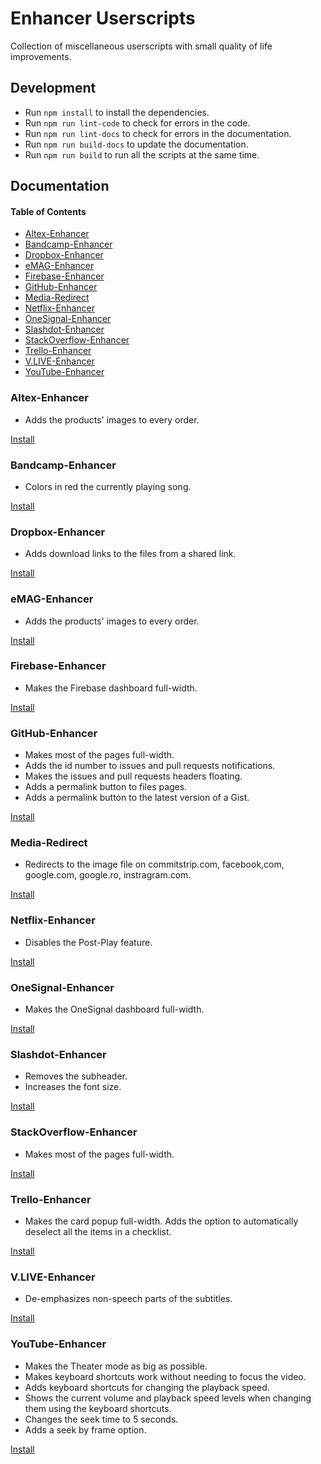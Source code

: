 # Enhancer Userscripts

Collection of miscellaneous userscripts with small quality of life improvements.

## Development

-   Run `npm install` to install the dependencies.
-   Run `npm run lint-code` to check for errors in the code.
-   Run `npm run lint-docs` to check for errors in the documentation.
-   Run `npm run build-docs` to update the documentation.
-   Run `npm run build` to run all the scripts at the same time.

## Documentation

<!-- Generated by documentation.js. Update this documentation by updating the source code. -->

#### Table of Contents

-   [Altex-Enhancer](#altex-enhancer)
-   [Bandcamp-Enhancer](#bandcamp-enhancer)
-   [Dropbox-Enhancer](#dropbox-enhancer)
-   [eMAG-Enhancer](#emag-enhancer)
-   [Firebase-Enhancer](#firebase-enhancer)
-   [GitHub-Enhancer](#github-enhancer)
-   [Media-Redirect](#media-redirect)
-   [Netflix-Enhancer](#netflix-enhancer)
-   [OneSignal-Enhancer](#onesignal-enhancer)
-   [Slashdot-Enhancer](#slashdot-enhancer)
-   [StackOverflow-Enhancer](#stackoverflow-enhancer)
-   [Trello-Enhancer](#trello-enhancer)
-   [V.LIVE-Enhancer](#vlive-enhancer)
-   [YouTube-Enhancer](#youtube-enhancer)

### Altex-Enhancer

-   Adds the products' images to every order.

[Install](https://raw.githubusercontent.com/revolter/EnhancerUserscripts/master/scripts/Altex/Altex_Enhancer.user.js)

### Bandcamp-Enhancer

-   Colors in red the currently playing song.

[Install](https://raw.githubusercontent.com/revolter/EnhancerUserscripts/master/scripts/Bandcamp/Bandcamp_Enhancer.user.js)

### Dropbox-Enhancer

-   Adds download links to the files from a shared link.

[Install](https://raw.githubusercontent.com/revolter/EnhancerUserscripts/master/scripts/Dropbox/Dropbox_Enhancer.user.js)

### eMAG-Enhancer

-   Adds the products' images to every order.

[Install](https://raw.githubusercontent.com/revolter/EnhancerUserscripts/master/scripts/eMAG/eMAG_Enhancer.user.js)

### Firebase-Enhancer

-   Makes the Firebase dashboard full-width.

[Install](https://raw.githubusercontent.com/revolter/EnhancerUserscripts/master/scripts/Firebase/Firebase_Enhancer.user.js)

### GitHub-Enhancer

-   Makes most of the pages full-width.
-   Adds the id number to issues and pull requests notifications.
-   Makes the issues and pull requests headers floating.
-   Adds a permalink button to files pages.
-   Adds a permalink button to the latest version of a Gist.

[Install](https://raw.githubusercontent.com/revolter/EnhancerUserscripts/master/scripts/GitHub/GitHub_Enhancer.user.js)

### Media-Redirect

-   Redirects to the image file on commitstrip.com, facebook,com, google.com,
    google.ro, instragram.com.

[Install](https://raw.githubusercontent.com/revolter/EnhancerUserscripts/master/scripts/Media_Redirect/Media_Redirect.user.js)

### Netflix-Enhancer

-   Disables the Post-Play feature.

[Install](https://raw.githubusercontent.com/revolter/EnhancerUserscripts/master/scripts/Netflix/Netflix_Enhancer.user.js)

### OneSignal-Enhancer

-   Makes the OneSignal dashboard full-width.

[Install](https://raw.githubusercontent.com/revolter/EnhancerUserscripts/master/scripts/OneSignal/OneSignal_Enhancer.user.js)

### Slashdot-Enhancer

-   Removes the subheader.
-   Increases the font size.

[Install](https://raw.githubusercontent.com/revolter/EnhancerUserscripts/master/scripts/Slashdot/Slashdot_Enhancer.user.js)

### StackOverflow-Enhancer

-   Makes most of the pages full-width.

[Install](https://raw.githubusercontent.com/revolter/EnhancerUserscripts/master/scripts/StackOverflow/StackOverflow_Enhancer.user.js)

### Trello-Enhancer

-   Makes the card popup full-width. Adds the option to automatically deselect
    all the items in a checklist.

[Install](https://raw.githubusercontent.com/revolter/EnhancerUserscripts/master/scripts/Trello/Trello_Enhancer.user.js)

### V.LIVE-Enhancer

-   De-emphasizes non-speech parts of the subtitles.

[Install](https://raw.githubusercontent.com/revolter/EnhancerUserscripts/master/scripts/V_LIVE/V_LIVE_Enhancer.user.js)

### YouTube-Enhancer

-   Makes the Theater mode as big as possible.
-   Makes keyboard shortcuts work without needing to focus the video.
-   Adds keyboard shortcuts for changing the playback speed.
-   Shows the current volume and playback speed levels when changing them using
    the keyboard shortcuts.
-   Changes the seek time to 5 seconds.
-   Adds a seek by frame option.

[Install](https://raw.githubusercontent.com/revolter/EnhancerUserscripts/master/scripts/YouTube/YouTube_Enhancer.user.js)
